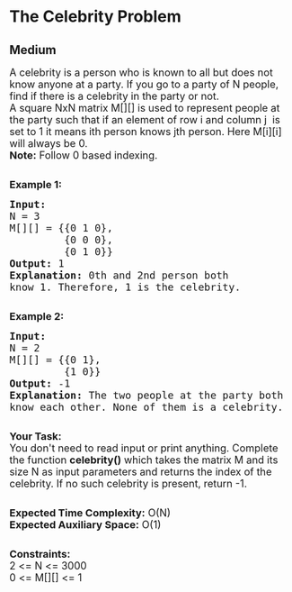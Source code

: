 # The Celebrity Problem
## Medium 
<div class="problem-statement" style="user-select: auto;">
                <p style="user-select: auto;"></p><p style="user-select: auto;"><span style="font-size: 18px; user-select: auto;">A celebrity is a person who is known to all but does not know anyone at a party. If you go to a party of N people, find if there is a celebrity in the party or not.<br style="user-select: auto;">
A square NxN matrix M[][] is used to represent people at the party such that if an element of row i and column j &nbsp;is set to 1 it means ith person knows jth person. Here M[i][i] will always be 0.<br style="user-select: auto;">
<strong style="user-select: auto;">Note:</strong> Follow 0 based indexing.</span><br style="user-select: auto;">
&nbsp;</p>

<p style="user-select: auto;"><strong style="user-select: auto;"><span style="font-size: 18px; user-select: auto;">Example 1:</span></strong></p>

<pre style="user-select: auto;"><span style="font-size: 18px; user-select: auto;"><strong style="user-select: auto;">Input:</strong>
N = 3
M[][] = {{0 1 0},
         {0 0 0}, 
         {0 1 0}}
<strong style="user-select: auto;">Output:</strong> 1
<strong style="user-select: auto;">Explanation: </strong>0th and 2nd person both
know 1. Therefore, 1 is the celebrity. </span></pre>

<p style="user-select: auto;"><br style="user-select: auto;">
<span style="font-size: 18px; user-select: auto;"><strong style="user-select: auto;">Example 2:</strong></span></p>

<pre style="user-select: auto;"><span style="font-size: 18px; user-select: auto;"><strong style="user-select: auto;">Input:</strong>
N = 2
M[][] = {{0 1},
         {1 0}}
<strong style="user-select: auto;">Output:</strong> -1
<strong style="user-select: auto;">Explanation: </strong>The two people at the party both
know each other. None of them is a celebrity.</span></pre>

<p style="user-select: auto;"><br style="user-select: auto;">
<span style="font-size: 18px; user-select: auto;"><strong style="user-select: auto;">Your Task:</strong><br style="user-select: auto;">
You don't need to read input or print anything. Complete the function <strong style="user-select: auto;">celebrity()</strong> which takes the matrix M and its size N as input parameters and returns the index of the celebrity. If no such celebrity is present, return -1.</span></p>

<p style="user-select: auto;"><br style="user-select: auto;">
<span style="font-size: 18px; user-select: auto;"><strong style="user-select: auto;">Expected Time Complexity:</strong> O(N)<br style="user-select: auto;">
<strong style="user-select: auto;">Expected Auxiliary Space:</strong> O(1)</span></p>

<p style="user-select: auto;"><br style="user-select: auto;">
<span style="font-size: 18px; user-select: auto;"><strong style="user-select: auto;">Constraints:</strong><br style="user-select: auto;">
2 &lt;= N &lt;= 3000<br style="user-select: auto;">
0 &lt;= M[][] &lt;= 1</span></p>
 <p style="user-select: auto;"></p>
            </div>